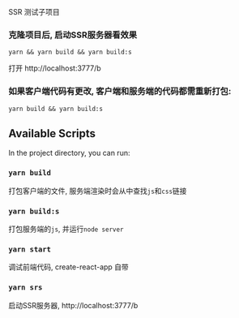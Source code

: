 SSR 测试子项目

### 克隆项目后, 启动SSR服务器看效果

    yarn && yarn build && yarn build:s

    
打开  http://localhost:3777/b

### 如果客户端代码有更改, 客户端和服务端的代码都需重新打包:

    yarn build && yarn build:s

## Available Scripts

In the project directory, you can run:

### `yarn build`

打包客户端的文件, 服务端渲染时会从中查找`js`和`css`链接

### `yarn build:s`

打包服务端的`js`, 并运行`node server`

### `yarn start`

调试前端代码, create-react-app 自带

### `yarn srs`

启动SSR服务器, http://localhost:3777/b
